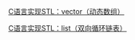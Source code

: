 [C语言实现STL：vector（动态数组）](https://coccusq.github.io/c-stl-vector)

[C语言实现STL：list（双向循环链表）](https://coccusq.github.io/c-stl-list)